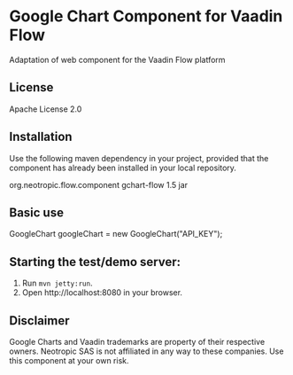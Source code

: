 # Google Chart Component for Vaadin Flow

Adaptation of <google-chart> web component for the Vaadin Flow platform

## License

Apache License 2.0

## Installation

Use the following maven dependency in your project, provided that the component has already been installed in your local repository.

<dependency>
    <groupId>org.neotropic.flow.component</groupId>
    <artifactId>gchart-flow</artifactId>
    <version>1.5</version>
    <type>jar</type>
</dependency>

## Basic use

GoogleChart googleChart = new GoogleChart("API_KEY");

## Starting the test/demo server:

1. Run `mvn jetty:run`.
2. Open http://localhost:8080 in your browser.

## Disclaimer

Google Charts and Vaadin trademarks are property of their respective owners. Neotropic SAS is not affiliated in any way to these companies. Use this component at your own risk.